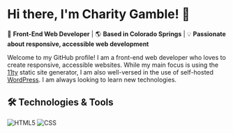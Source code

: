 # Hi there, I'm Charity Gamble! 👋

🚀 **Front-End Web Developer** | 🌎 **Based in Colorado Springs** | 💡 **Passionate about responsive, accessible web development**

Welcome to my GitHub profile! I am a front-end web developer who loves to create responsive, accessible websites. While my main focus is using the [11ty](https://11ty.dev) static site generator, I am also well-versed in the use of self-hosted [WordPress](https://wordpress.org). I am always looking to learn new technologies.

## 🛠️ **Technologies & Tools**
![HTML5](https://img.shields.io/badge/HTML-5-E34F26?style=flat-square&logo=html5&logoColor=white)
![CSS](https://img.shields.io/badge/CSS-663399?style=flat-square&logo=css&logoColor=white)
<!--
**charitygamble/charitygamble** is a ✨ _special_ ✨ repository because its `README.md` (this file) appears on your GitHub profile.

Here are some ideas to get you started:

- 🔭 I’m currently working on ...
- 🌱 I’m currently learning ...
- 👯 I’m looking to collaborate on ...
- 🤔 I’m looking for help with ...
- 💬 Ask me about ...
- 📫 How to reach me: ...
- 😄 Pronouns: ...
- ⚡ Fun fact: ...
-->
